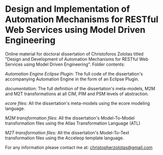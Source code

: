 # Design and Implementation of Automation Mechanisms for RESTful Web Services using Model Driven Engineering
Online material for doctoral dissertation of Christoforos Zolotas titled "Design and Development of Automation Mechanisms for RESTful Web Services using Model Driven Engineering". Folder contents:

*Automation Engine Eclipse Plugin*: The full code of the dissertation's accompanying Automation Engine in the form of an Eclipse Plugin.

*documentation*: The full definition of the dissertation's meta-models, M2M and M2T transformations at all CIM, PIM and PSM levels of abstraction.

*ecore files*: All the dissertation's meta-models using the ecore modeling language.

*M2M transformation files*: All the dissertation's Model-To-Model transformation files using the Atlas Transformation Language (ATL)

*M2T transformation files:* All the dissertation's Model-To-Text transformation files using the Acceleop template language.

For any information please contact me at: christopherzolotas@gmail.com
